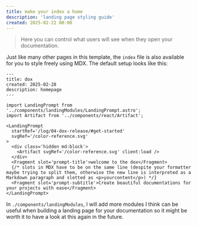 ```yaml
---
title: make your index a home
description: 'landing page styling guide'
created: 2025-02-22 00:00
---
```


> Here you can control what users will see when they open your documentation.

Just like many other pages in this template, the `index` file is also available for you to style freely using MDX.
The default setup looks like this:

```mdx title="./src/content/index.mdx"
---
title: dox
created: 2025-02-28
description: homepage
---

import LandingPrompt from '../components/landingModules/LandingPrompt.astro';
import Artifact from '../components/react/Artifact';

<LandingPrompt
  startRef='/log/04-dox-release/#get-started'
  svgRef='/color-reference.svg'
>
  <div class='hidden md:block'>
    <Artifact svgRef='/color-reference.svg' client:load />
  </div>
  <Fragment slot='prompt-title'>welcome to the dox</Fragment>
  {/* slots in MDX have to be on the same line (despite your formatter maybe trying to split them, otherwise the new line is interpreted as a Markdown paragraph and slotted as <p>yourcontent</p>) */}
  <Fragment slot='prompt-subtitle'>Create beautiful documentations for your projects with ease</Fragment>
</LandingPrompt>
```

In `./components/landingModules`, I will add more modules I think can be useful when building a landing page for your documentation so it might be worth it to have a look at this again in the future.
